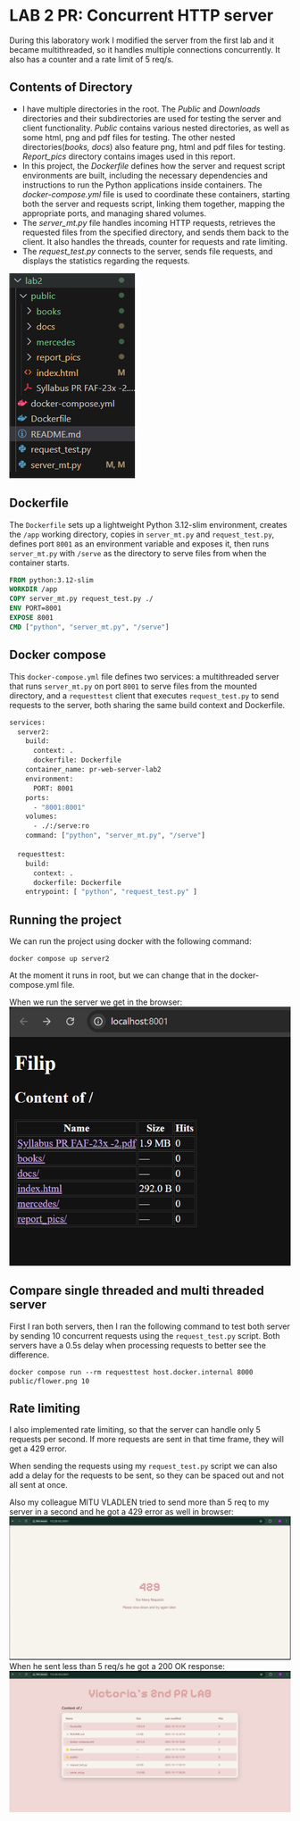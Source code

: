 # LAB 2 PR: Concurrent HTTP server
During this laboratory work I modified the server from the first lab and it became multithreaded, so it handles multiple connections concurrently. It also has a counter and a rate limit of 5 req/s.

## Contents of Directory
* I have multiple directories in the root. The *Public* and *Downloads* directories and their subdirectories are used for testing the server and client functionality. *Public* contains various nested directories, as well as some html, png and pdf files for testing. The other nested directories(*books, docs*) also feature png, html and pdf files for testing. *Report_pics* directory contains images used in this report.
* In this project, the *Dockerfile* defines how the server and request script environments are built, including the necessary dependencies and instructions to run the Python applications inside containers. The *docker-compose.yml* file is used to coordinate these containers, starting both the server and requests script, linking them together, mapping the appropriate ports, and managing shared volumes.
* The *server_mt.py* file handles incoming HTTP requests, retrieves the requested files from the specified directory, and sends them back to the client. It also handles the threads, counter for requests and rate limiting.
* The *request_test.py* connects to the server, sends file requests, and displays the statistics regarding the requests.

![img_8.png](public%2Freport_pics%2Fimg_8.png)

## Dockerfile
The `Dockerfile` sets up a lightweight Python 3.12-slim environment, creates the `/app` working directory, copies in `server_mt.py` and `request_test.py`, defines port `8001` as an environment variable and exposes it, then runs `server_mt.py` with `/serve` as the directory to serve files from when the container starts.
```dockerfile
FROM python:3.12-slim
WORKDIR /app
COPY server_mt.py request_test.py ./
ENV PORT=8001
EXPOSE 8001
CMD ["python", "server_mt.py", "/serve"]
```

## Docker compose
This `docker-compose.yml` file defines two services: a multithreaded server that runs `server_mt.py` on port `8001` to serve files from the mounted directory, and a `requesttest` client that executes `request_test.py` to send requests to the server, both sharing the same build context and Dockerfile.
```dockerfile
services:
  server2:
    build:
      context: .
      dockerfile: Dockerfile
    container_name: pr-web-server-lab2
    environment:
      PORT: 8001
    ports:
      - "8001:8001"
    volumes:
      - ./:/serve:ro
    command: ["python", "server_mt.py", "/serve"]

  requesttest:
    build:
      context: .
      dockerfile: Dockerfile
    entrypoint: [ "python", "request_test.py" ]


```

## Running the project

We can run the project using docker with the following command:
```
docker compose up server2
```
At the moment it runs in root, but we can change that in the docker-compose.yml file.

When we run the server we get in the browser:
![img_9.png](public%2Freport_pics%2Fimg_9.png)

## Compare single threaded and multi threaded server
First I ran both servers, then I ran the following command to test both server by sending 10 concurrent requests using the `request_test.py` script. Both servers have a 0.5s delay when processing requests to better see the difference.
```
docker compose run --rm requesttest host.docker.internal 8000 public/flower.png 10 
```


## Rate limiting
I also implemented rate limiting, so that the server can handle only 5 requests per second. If more requests are sent in that time frame, they will get a 429 error.

When sending the requests using my ```request_test.py``` script we can also add a delay for the requests to be sent, so they can be spaced out and not all sent at once.


Also my colleague MITU VLADLEN tried to send more than 5 req to my server in a second and he got a 429 error as well in browser:
![img_10.png](public%2Freport_pics%2Fimg_10.png)
When he sent less than 5 req/s he got a 200 OK response:
![img_11.png](public%2Freport_pics%2Fimg_11.png)